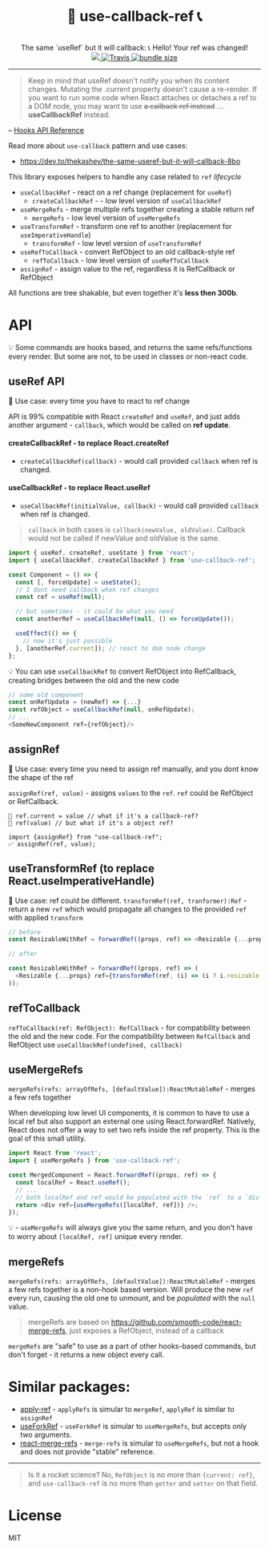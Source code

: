 <div align="center">
  <h1>🤙 use-callback-ref 📞</h1>
  <br/>
  The same `useRef` but it will callback: 📞 Hello! Your ref was changed!
  <br/>
    <a href="https://www.npmjs.com/package/use-callback-ref">
      <img src="https://img.shields.io/npm/v/use-callback-ref.svg?style=flat-square" />
    </a>
    <a href="https://travis-ci.org/theKashey/use-callback-ref">
       <img alt="Travis" src="https://img.shields.io/travis/theKashey/use-callback-ref/master.svg?style=flat-square">
    </a>
    <a href="https://bundlephobia.com/result?p=use-callback-ref">
      <img src="https://img.shields.io/bundlephobia/minzip/use-callback-ref.svg" alt="bundle size">
    </a> 
</div>

---

> Keep in mind that useRef doesn't notify you when its content changes.
> Mutating the .current property doesn't cause a re-render.
> If you want to run some code when React attaches or detaches a ref to a DOM node,
> you may want to use ~~a callback ref instead~~ .... **useCallbackRef** instead.

– [Hooks API Reference](https://reactjs.org/docs/hooks-reference.html#useref)

Read more about `use-callback` pattern and use cases:

- https://dev.to/thekashey/the-same-useref-but-it-will-callback-8bo

This library exposes helpers to handle any case related to `ref` _lifecycle_

- `useCallbackRef` - react on a ref change (replacement for `useRef`)
  - `createCallbackRef` - - low level version of `useCallbackRef`
- `useMergeRefs` - merge multiple refs together creating a stable return ref
  - `mergeRefs` - low level version of `useMergeRefs`
- `useTransformRef` - transform one ref to another (replacement for `useImperativeHandle`)
  - `transformRef` - low level version of `useTransformRef`
- `useRefToCallback` - convert RefObject to an old callback-style ref
  - `refToCallback` - low level version of `useRefToCallback`
- `assignRef` - assign value to the ref, regardless it is RefCallback or RefObject

All functions are tree shakable, but even together it's **less then 300b**.

# API

💡 Some commands are hooks based, and returns the same refs/functions every render.
But some are not, to be used in classes or non-react code.

## useRef API

🤔 Use case: every time you have to react to ref change

API is 99% compatible with React `createRef` and `useRef`, and just adds another argument - `callback`,
which would be called on **ref update**.

#### createCallbackRef - to replace React.createRef

- `createCallbackRef(callback)` - would call provided `callback` when ref is changed.

#### useCallbackRef - to replace React.useRef

- `useCallbackRef(initialValue, callback)` - would call provided `callback` when ref is changed.

> `callback` in both cases is `callback(newValue, oldValue)`. Callback would not be called if newValue and oldValue is the same.

```js
import { useRef, createRef, useState } from 'react';
import { useCallbackRef, createCallbackRef } from 'use-callback-ref';

const Component = () => {
  const [, forceUpdate] = useState();
  // I dont need callback when ref changes
  const ref = useRef(null);

  // but sometimes - it could be what you need
  const anotherRef = useCallbackRef(null, () => forceUpdate());

  useEffect(() => {
    // now it's just possible
  }, [anotherRef.current]); // react to dom node change
};
```

💡 You can use `useCallbackRef` to convert RefObject into RefCallback, creating bridges between the old and the new code

```js
// some old component
const onRefUpdate = (newRef) => {...}
const refObject = useCallbackRef(null, onRefUpdate);
// ...
<SomeNewComponent ref={refObject}/>
```

## assignRef

🤔 Use case: every time you need to assign ref manually, and you dont know the shape of the ref

`assignRef(ref, value)` - assigns `values` to the `ref`. `ref` could be RefObject or RefCallback.

```
🚫 ref.current = value // what if it's a callback-ref?
🚫 ref(value) // but what if it's a object ref?

import {assignRef} from "use-callback-ref";
✅ assignRef(ref, value);
```

## useTransformRef (to replace React.useImperativeHandle)

🤔 Use case: ref could be different.
`transformRef(ref, tranformer):Ref` - return a new `ref` which would propagate all changes to the provided `ref` with applied `transform`

```js
// before
const ResizableWithRef = forwardRef((props, ref) => <Resizable {...props} ref={(i) => i && ref(i.resizable)} />);

// after

const ResizableWithRef = forwardRef((props, ref) => (
  <Resizable {...props} ref={transformRef(ref, (i) => (i ? i.resizable : null))} />
));
```

## refToCallback

`refToCallback(ref: RefObject): RefCallback` - for compatibility between the old and the new code.
For the compatibility between `RefCallback` and RefObject use `useCallbackRef(undefined, callback)`

## useMergeRefs

`mergeRefs(refs: arrayOfRefs, [defaultValue]):ReactMutableRef` - merges a few refs together

When developing low level UI components, it is common to have to use a local ref but also support an external one using React.forwardRef. Natively, React does not offer a way to set two refs inside the ref property. This is the goal of this small utility.

```js
import React from 'react';
import { useMergeRefs } from 'use-callback-ref';

const MergedComponent = React.forwardRef((props, ref) => {
  const localRef = React.useRef();
  // ...
  // both localRef and ref would be populated with the `ref` to a `div`
  return <div ref={useMergeRefs([localRef, ref])} />;
});
```

💡 - `useMergeRefs` will always give you the same return, and you don't have to worry about `[localRef, ref]` unique every render.

## mergeRefs

`mergeRefs(refs: arrayOfRefs, [defaultValue]):ReactMutableRef` - merges a few refs together
is a non-hook based version. Will produce the new `ref` every run, causing the old one to unmount, and be _populated_ with the `null` value.

> mergeRefs are based on https://github.com/smooth-code/react-merge-refs, just exposes a RefObject, instead of a callback

`mergeRefs` are "safe" to use as a part of other hooks-based commands, but don't forget - it returns a new object every call.

# Similar packages:

- [apply-ref](https://github.com/mitchellhamilton/apply-ref) - `applyRefs` is simular to `mergeRef`, `applyRef` is similar to `assignRef`
- [useForkRef](https://react-hooks.org/docs/use-fork-ref) - `useForkRef` is simular to `useMergeRefs`, but accepts only two arguments.
- [react-merge-refs](https://github.com/gregberge/react-merge-refs) - `merge-refs` is simular to `useMergeRefs`, but not a hook and does not provide "stable" reference.

---

> Is it a rocket science? No, `RefObject` is no more than `{current: ref}`, and `use-callback-ref` is no more than `getter` and `setter` on that field.

# License

MIT

